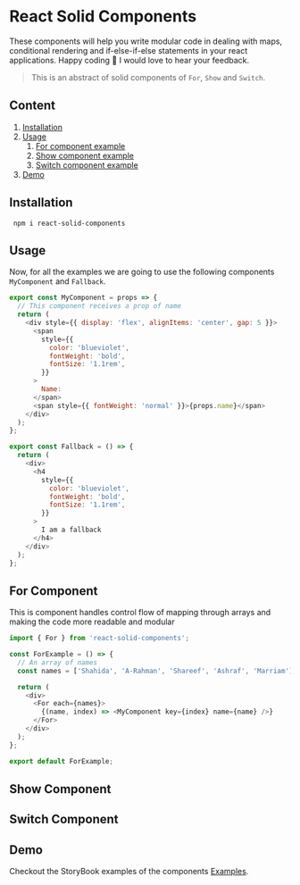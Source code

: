 # React Solid Components

These components will help you write modular code in dealing with maps, conditional rendering and if-else-if-else statements in your react applications. Happy coding 🎉 I would love to hear your feedback.

> This is an abstract of solid components of `For`, `Show` and `Switch`.

## Content

1. [Installation](#instal)
2. [Usage](#usage)
   1. [For component example](#for)
   2. [Show component example](#show)
   3. [Switch component example](#show)
3. [Demo](#demo)

<a id="instal"></a>

## Installation

```
 npm i react-solid-components
```

<a id="usage"></a>

## Usage

Now, for all the examples we are going to use the following components
`MyComponent` and `Fallback`.

```javascript
export const MyComponent = props => {
  // This component receives a prop of name
  return (
    <div style={{ display: 'flex', alignItems: 'center', gap: 5 }}>
      <span
        style={{
          color: 'blueviolet',
          fontWeight: 'bold',
          fontSize: '1.1rem',
        }}
      >
        Name:
      </span>
      <span style={{ fontWeight: 'normal' }}>{props.name}</span>
    </div>
  );
};

export const Fallback = () => {
  return (
    <div>
      <h4
        style={{
          color: 'blueviolet',
          fontWeight: 'bold',
          fontSize: '1.1rem',
        }}
      >
        I am a fallback
      </h4>
    </div>
  );
};
```

<a id="for"></a>

## For Component

This is component handles control flow of mapping through arrays and making the code more readable and modular

```javascript
import { For } from 'react-solid-components';

const ForExample = () => {
  // An array of names
  const names = ['Shahida', 'A-Rahman', 'Shareef', 'Ashraf', 'Marriam'];

  return (
    <div>
      <For each={names}>
        {(name, index) => <MyComponent key={index} name={name} />}
      </For>
    </div>
  );
};

export default ForExample;
```

<a id="show"></a>

## Show Component

<a id="switch"></a>

## Switch Component

<a id="demo"></a>

## Demo

Checkout the StoryBook examples of the components [Examples](https://6612a8ded5a143f472ba34e6-kuueaosgda.chromatic.com).
